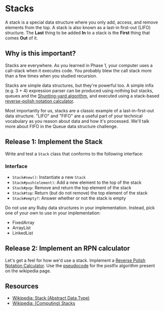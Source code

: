 # Stacks

A stack is a special data structure where you only add, access, and remove elements from the top.  A stack is also known as a last-in first-out (LIFO) structure. The **Last** thing to be added **In** to a stack is the **First** thing that comes **Out** of it.

## Why is this important?

Stacks are everywhere. As you learned in Phase 1, your computer uses a call-stack when it executes code. You probably blew the call stack more than a few times when you studied recursion.

Stacks are simple data structures, but they're powerful too. A simple infix (e.g. 3 + 4) expression parser can be produced using nothing but stacks, queues and the [Shunting-yard algorithm](http://en.wikipedia.org/wiki/Shunting-yard_algorithm), and executed using a stack-based [reverse-polish notation calculator](http://en.wikipedia.org/wiki/Reverse_Polish_notation).

Most importantly for us, stacks are a classic example of a last-in-first-out data structure. "LIFO" and "FIFO" are a useful part of your technical vocabulary as you reason about data and how it's processed. We'll talk more about FIFO in the Queue data structure challenge.

## Release 1: Implement the Stack

Write and test a `Stack` class that conforms to the following interface:

### Interface
- `Stack#new()`: Instantiate a new `Stack`
- `Stack#push(element)`: Add a new element to the top of the stack
- `Stack#pop`: Remove and return the top element of the stack
- `Stack#top`: Return (but do not remove) the top element of the stack
- `Stack#empty?`: Answer whether or not the stack is empty

Do not use any Ruby data structures in your implementation. Instead, pick one of your own to use in your implementation:

 * FixedArray
 * ArrayList
 * LinkedList

## Release 2: Implement an RPN calculator

Let's get a feel for how we'd use a stack. Implement a [Reverse Polish Notation Calculator](https://en.wikipedia.org/wiki/Reverse_Polish_notation). Use the [pseudocode](https://en.wikipedia.org/wiki/Reverse_Polish_notation#Postfix_algorithm) for the postfix algorithm present on the wikipedia page.

## Resources

* [Wikipedia: Stack (Abstract Data Type)](http://en.wikipedia.org/wiki/Stack_%28abstract_data_type%29)
* [Wikipedia: (Computing) Stacks](http://en.wikipedia.org/wiki/Stack#Computers)